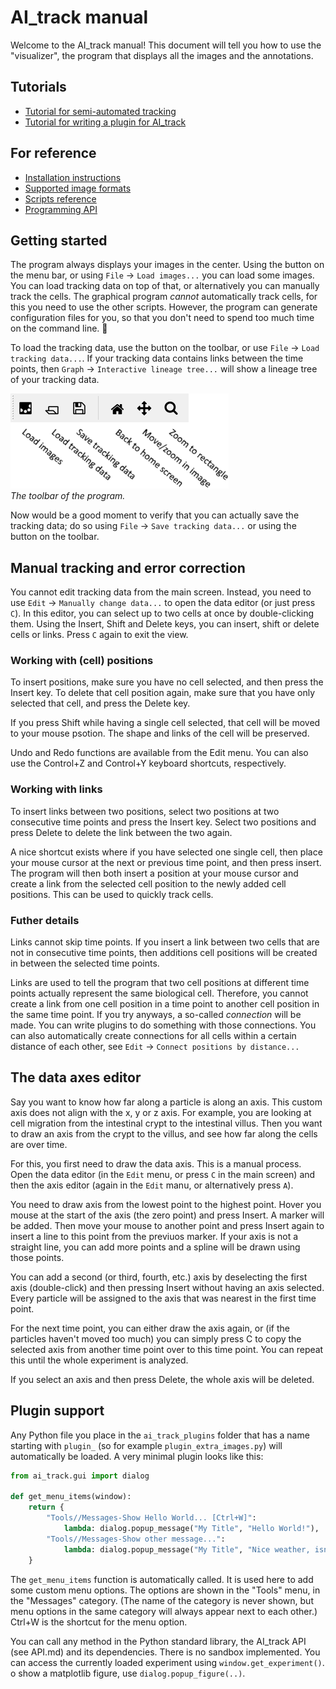 # AI_track manual

Welcome to the AI_track manual! This document will tell you how to use the "visualizer", the program that displays all the images and the annotations.

Tutorials
---------
* [Tutorial for semi-automated tracking](AUTOMATIC_TRACKING.md)
* [Tutorial for writing a plugin for AI_track](PLUGIN_TUTORIAL.md)


For reference
-------------
* [Installation instructions](INSTALLATION.md)
* [Supported image formats](IMAGE_FORMATS.md)
* [Scripts reference](SCRIPTS.md)
* [Programming API](API.md)

Getting started
---------------
The program always displays your images in the center. Using the button on the menu bar, or using `File` -> `Load images...` you can load some images. You can load tracking data on top of that, or alternatively you can manually track the cells. The graphical program *cannot* automatically track cells, for this you need to use the other scripts. However, the program can generate configuration files for you, so that you don't need to spend too much time on the command line. 🙂

To load the tracking data, use the button on the toolbar, or use `File` -> `Load tracking data...`. If your tracking data contains links between the time points, then `Graph` -> `Interactive lineage tree...` will show a lineage tree of your tracking data.

![Toolbar](images/toolbar.png)  
*The toolbar of the program.*

Now would be a good moment to verify that you can actually save the tracking data; do so using `File` -> `Save tracking data...` or using the button on the toolbar. 

Manual tracking and error correction
------------------------------------
You cannot edit tracking data from the main screen. Instead, you need to use `Edit` -> `Manually change data...` to open the data editor (or just press `C`). In this editor, you can select up to two cells at once by double-clicking them. Using the Insert, Shift and Delete keys, you can insert, shift or delete cells or links. Press `C` again to exit the view.

### Working with (cell) positions
To insert positions, make sure you have no cell selected, and then press the Insert key. To delete that cell position again, make sure that you have only selected that cell, and press the Delete key.

If you press Shift while having a single cell selected, that cell will be moved to your mouse psotion. The shape and links of the cell will be preserved.

Undo and Redo functions are available from the Edit menu. You can also use the Control+Z and Control+Y keyboard shortcuts, respectively.

### Working with links
To insert links between two positions, select two positions at two consecutive time points and press the Insert key. Select two positions and press Delete to delete the link between the two again.

A nice shortcut exists where if you have selected one single cell, then place your mouse cursor at the next or previous time point, and then press insert. The program will then both insert a position at your mouse cursor and create a link from the selected cell position to the newly added cell positions. This can be used to quickly track cells.

### Futher details
Links cannot skip time points. If you insert a link between two cells that are not in consecutive time points, then additions cell positions will be created in between the selected time points.

Links are used to tell the program that two cell positions at different time points actually represent the same biological cell. Therefore, you cannot create a link from one cell position in a time point to another cell position in the same time point. If you try anyways, a so-called *connection* will be made. You can write plugins to do something with those connections. You can also automatically create connections for all cells within a certain distance of each other, see `Edit` -> `Connect positions by distance...`

The data axes editor
--------------------
Say you want to know how far along a particle is along an axis. This custom axis does not align with the x, y or z axis. For example, you are looking at cell migration from the intestinal crypt to the intestinal villus. Then you want to draw an axis from the crypt to the villus, and see how far along the cells are over time.

For this, you first need to draw the data axis. This is a manual process. Open the data editor (in the `Edit` menu, or press `C` in the main screen) and then the axis editor (again in the `Edit` manu, or alternatively press `A`).

You need to draw axis from the lowest point to the highest point. Hover you mouse at the start of the axis (the zero point) and press Insert. A marker will be added. Then move your mouse to another point and press Insert again to insert a line to this point from the previuos marker. If your axis is not a straight line, you can add more points and a spline will be drawn using those points.

You can add a second (or third, fourth, etc.) axis by deselecting the first axis (double-click) and then pressing Insert without having an axis selected. Every particle will be assigned to the axis that was nearest in the first time point.

For the next time point, you can either draw the axis again, or (if the particles haven't moved too much) you can simply press C to copy the selected axis from another time point over to this time point. You can repeat this until the whole experiment is analyzed.

If you select an axis and then press Delete, the whole axis will be deleted.

Plugin support
--------------

Any Python file you place in the `ai_track_plugins` folder that has a name starting with `plugin_` (so for example `plugin_extra_images.py`) will automatically be loaded. A very minimal plugin looks like this:

```python
from ai_track.gui import dialog

def get_menu_items(window):
    return {
        "Tools//Messages-Show Hello World... [Ctrl+W]":
            lambda: dialog.popup_message("My Title", "Hello World!"),
        "Tools//Messages-Show other message...":
            lambda: dialog.popup_message("My Title", "Nice weather, isn't it?")
    }
```

The `get_menu_items` function is automatically called. It is used here to add some custom menu options. The options are shown in the "Tools" menu, in the "Messages" category. (The name of the category is never shown, but menu options in the same category will always appear next to each other.) Ctrl+W is the shortcut for the menu option.

You can call any method in the Python standard library, the AI_track API (see API.md) and its dependencies. There is no sandbox implemented. You can access the currently loaded experiment using `window.get_experiment()`. o show a matplotlib figure, use `dialog.popup_figure(..)`.

